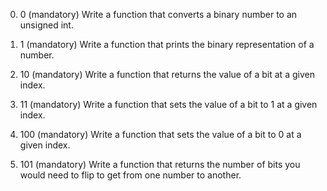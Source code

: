 0. 0 (mandatory)
Write a function that converts a binary number to an unsigned int.

1. 1 (mandatory)
Write a function that prints the binary representation of a number.

2. 10 (mandatory)
Write a function that returns the value of a bit at a given index.

3. 11 (mandatory)
Write a function that sets the value of a bit to 1 at a given index.

4. 100 (mandatory)
Write a function that sets the value of a bit to 0 at a given index.

5. 101 (mandatory)
Write a function that returns the number of bits you would need to flip to
get from one number to another.
